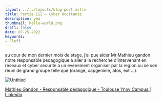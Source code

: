 ```yaml
---
layout: ../../layouts/blog-post.astro
title: Partie III – Cyber Occitanie
description: yea
thumbnail: hello-world.png
draft: false
date: 07-25-2022
keywords:
- Fluff
---
```


au cour de mon dernier mois de stage, j’ai pue aider Mr Mathieu gandon notre responsable pedagogique a aller a la recherche d’intervenant en reseaux et cyber securite a un evenement organiser par la region ou se son reuni de grand groupe telle que (orange, capgeninie, atos, ext …).

![Untitled](/public/Partie%20III%20%E2%80%93%20Cyber%20Occitanie%204ba4c78cb2b442239107587592a42385/Untitled.png)

[](https://www.cybersecurite-grandsud.fr/CyberSecurite2022/)

[Mathieu Gandon - Responsable pédagogique - Toulouse Ynov Campus | LinkedIn](https://www.linkedin.com/in/mathieu-gandon-231955197/)
